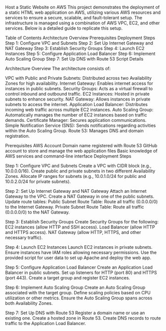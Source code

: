 Host a Static Website on AWS
This project demonstrates the deployment of a static HTML web application on AWS, utilizing various AWS resources and services to ensure a secure, scalable, and fault-tolerant setup. The infrastructure is managed using a combination of AWS VPC, EC2, and other services. Below is a detailed guide to replicate this setup.

Table of Contents
Architecture Overview
Prerequisites
Deployment Steps
Step 1: Configure VPC and Subnets
Step 2: Set Up Internet Gateway and NAT Gateway
Step 3: Establish Security Groups
Step 4: Launch EC2 Instances
Step 5: Configure Application Load Balancer
Step 6: Implement Auto Scaling Group
Step 7: Set Up DNS with Route 53
Script Details


Architecture Overview
The architecture consists of:

VPC with Public and Private Subnets: Distributed across two Availability Zones for high availability.
Internet Gateway: Enables internet access for instances in public subnets.
Security Groups: Acts as a virtual firewall to control inbound and outbound traffic.
EC2 Instances: Hosted in private subnets to enhance security.
NAT Gateway: Allows instances in private subnets to access the internet.
Application Load Balancer: Distributes incoming web traffic across multiple EC2 instances.
Auto Scaling Group: Automatically manages the number of EC2 instances based on traffic demands.
Certificate Manager: Secures application communications.
Simple Notification Service (SNS): Sends notifications regarding activities within the Auto Scaling Group.
Route 53: Manages DNS and domain registration.

Prerequisites
AWS Account
Domain name registered with Route 53
GitHub account to store and manage the web application files
Basic knowledge of AWS services and command-line interface
Deployment Steps

Step 1: Configure VPC and Subnets
Create a VPC with CIDR block (e.g., 10.0.0.0/16).
Create public and private subnets in two different Availability Zones.
Allocate IP ranges for subnets (e.g., 10.0.1.0/24 for public and 10.0.2.0/24 for private subnets).

Step 2: Set Up Internet Gateway and NAT Gateway
Attach an Internet Gateway to the VPC.
Create a NAT Gateway in one of the public subnets.
Update route tables:
Public Subnet Route Table: Route all traffic (0.0.0.0/0) to the Internet Gateway.
Private Subnet Route Table: Route all traffic (0.0.0.0/0) to the NAT Gateway.

Step 3: Establish Security Groups
Create Security Groups for the following:
EC2 instances (allow HTTP and SSH access).
Load Balancer (allow HTTP and HTTPS access).
NAT Gateway (allow HTTP, HTTPS, and other necessary traffic).

Step 4: Launch EC2 Instances
Launch EC2 instances in private subnets.
Ensure instances have IAM roles allowing necessary permissions.
Use the provided script for user data to set up Apache and deploy the web app.

Step 5: Configure Application Load Balancer
Create an Application Load Balancer in public subnets.
Set up listeners for HTTP (port 80) and HTTPS (port 443).
Create a target group and register EC2 instances.

Step 6: Implement Auto Scaling Group
Create an Auto Scaling Group associated with the target group.
Define scaling policies based on CPU utilization or other metrics.
Ensure the Auto Scaling Group spans across both Availability Zones.

Step 7: Set Up DNS with Route 53
Register a domain name or use an existing one.
Create a hosted zone in Route 53.
Create DNS records to route traffic to the Application Load Balancer.
